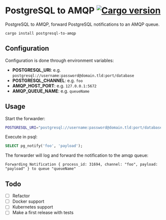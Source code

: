 PostgreSQL to AMQP [![Cargo version](https://img.shields.io/crates/v/postgresql-to-amqp.svg)](https://crates.io/crates/postgresql-to-amqp)
==================

PostgreSQL to AMQP, forward PostgreSQL notifications to an AMQP queue.

```
cargo install postgresql-to-amqp
```

## Configuration

Configuration is done through environment variables:

- **POSTGRESQL_URI**: e.g. `postgresql://username:password@domain.tld:port/database`
- **POSTGRESQL_CHANNEL**: e.g. `foo`
- **AMQP_HOST_PORT**: e.g. `127.0.0.1:5672`
- **AMQP_QUEUE_NAME**: e.g. `queueName` 

## Usage

Start the forwarder:

```bash
POSTGRESQL_URI="postgresql://username:password@domain.tld:port/database" POSTGRESQL_CHANNEL="foo" AMQP_HOST_PORT="127.0.0.1:5672" AMQP_QUEUE_NAME="queueName" postgresql-to-amqp
```


Execute in psql:

```sql
SELECT pg_notify('foo', 'payload');
```

The forwarder will log and forward the notification to the amqp queue:

```
Forwarding Notification { process_id: 31694, channel: "foo", payload: "payload" } to queue "queueName"
```


## Todo

- [ ] Refactor
- [ ] Docker support
- [ ] Kubernetes support
- [ ] Make a first release with tests
